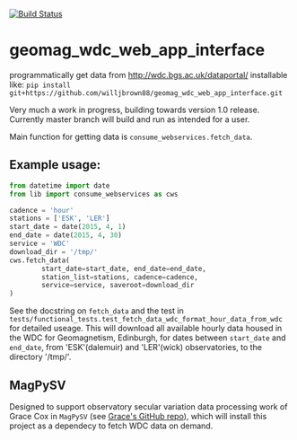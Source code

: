 [![Build Status](https://travis-ci.org/lbillingham/geomag_wdc_web_app_interface.svg?branch=master)](https://travis-ci.org/lbillingham/geomag_wdc_web_app_interface)

# geomag_wdc_web_app_interface
programmatically get data from http://wdc.bgs.ac.uk/dataportal/
installable like: `pip install git+https://github.com/willjbrown88/geomag_wdc_web_app_interface.git`

Very much a work in progress, building towards version 1.0 release. Currently master branch will build and run as intended for a user.

Main function for getting data is `consume_webservices.fetch_data`.

## Example usage:
```python
from datetime import date
from lib import consume_webservices as cws

cadence = 'hour'
stations = ['ESK', 'LER']
start_date = date(2015, 4, 1)
end_date = date(2015, 4, 30)
service = 'WDC'
download_dir = '/tmp/'
cws.fetch_data(
        start_date=start_date, end_date=end_date,
        station_list=stations, cadence=cadence,
        service=service, saveroot=download_dir
)
```
See the docstring on `fetch_data` and the test in
`tests/functional_tests.test_fetch_data_wdc_format_hour_data_from_wdc`
for detailed useage.
This will download all available hourly data housed in the WDC for Geomagnetism, Edinburgh, for dates between `start_date` and `end_date`, from 'ESK'(dalemuir) and 'LER'(wick) observatories, to the directory '/tmp/'.

## MagPySV
Designed to support observatory secular variation data processing work of Grace Cox in `MagPySV` (see [Grace's GitHub repo](https://github.com/gracecox/MagPySV/)), which will install this project as a dependecy to fetch WDC data on demand.
